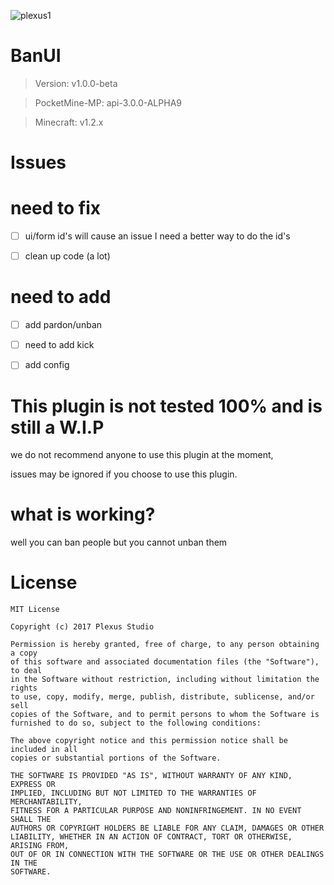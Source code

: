 ![plexus1](https://user-images.githubusercontent.com/12077835/32135004-85147afe-bbac-11e7-9f67-1c729974016e.png)

# BanUI

> Version: v1.0.0-beta

> PocketMine-MP: api-3.0.0-ALPHA9

> Minecraft: v1.2.x

# Issues
 # need to fix
- [ ] ui/form id's will cause an issue 
I need a better way to do the id's

- [ ] clean up code (a lot)

 # need to add
- [ ] add pardon/unban

- [ ] need to add kick

- [ ] add config

# This plugin is not tested 100% and is still a W.I.P
we do not recommend anyone to use this plugin at the moment,

issues may be ignored if you choose to use this plugin.

# what is working?
well you can ban people but you cannot unban them


# License
```
MIT License

Copyright (c) 2017 Plexus Studio

Permission is hereby granted, free of charge, to any person obtaining a copy
of this software and associated documentation files (the "Software"), to deal
in the Software without restriction, including without limitation the rights
to use, copy, modify, merge, publish, distribute, sublicense, and/or sell
copies of the Software, and to permit persons to whom the Software is
furnished to do so, subject to the following conditions:

The above copyright notice and this permission notice shall be included in all
copies or substantial portions of the Software.

THE SOFTWARE IS PROVIDED "AS IS", WITHOUT WARRANTY OF ANY KIND, EXPRESS OR
IMPLIED, INCLUDING BUT NOT LIMITED TO THE WARRANTIES OF MERCHANTABILITY,
FITNESS FOR A PARTICULAR PURPOSE AND NONINFRINGEMENT. IN NO EVENT SHALL THE
AUTHORS OR COPYRIGHT HOLDERS BE LIABLE FOR ANY CLAIM, DAMAGES OR OTHER
LIABILITY, WHETHER IN AN ACTION OF CONTRACT, TORT OR OTHERWISE, ARISING FROM,
OUT OF OR IN CONNECTION WITH THE SOFTWARE OR THE USE OR OTHER DEALINGS IN THE
SOFTWARE.
```